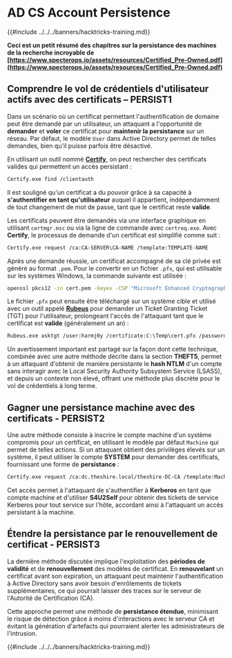 # AD CS Account Persistence

{{#include ../../../banners/hacktricks-training.md}}

**Ceci est un petit résumé des chapitres sur la persistance des machines de la recherche incroyable de [https://www.specterops.io/assets/resources/Certified_Pre-Owned.pdf](https://www.specterops.io/assets/resources/Certified_Pre-Owned.pdf)**

## **Comprendre le vol de crédentiels d'utilisateur actifs avec des certificats – PERSIST1**

Dans un scénario où un certificat permettant l'authentification de domaine peut être demandé par un utilisateur, un attaquant a l'opportunité de **demander** et **voler** ce certificat pour **maintenir la persistance** sur un réseau. Par défaut, le modèle `User` dans Active Directory permet de telles demandes, bien qu'il puisse parfois être désactivé.

En utilisant un outil nommé [**Certify**](https://github.com/GhostPack/Certify), on peut rechercher des certificats valides qui permettent un accès persistant :
```bash
Certify.exe find /clientauth
```
Il est souligné qu'un certificat a du pouvoir grâce à sa capacité à **s'authentifier en tant qu'utilisateur** auquel il appartient, indépendamment de tout changement de mot de passe, tant que le certificat reste **valide**.

Les certificats peuvent être demandés via une interface graphique en utilisant `certmgr.msc` ou via la ligne de commande avec `certreq.exe`. Avec **Certify**, le processus de demande d'un certificat est simplifié comme suit :
```bash
Certify.exe request /ca:CA-SERVER\CA-NAME /template:TEMPLATE-NAME
```
Après une demande réussie, un certificat accompagné de sa clé privée est généré au format `.pem`. Pour le convertir en un fichier `.pfx`, qui est utilisable sur les systèmes Windows, la commande suivante est utilisée :
```bash
openssl pkcs12 -in cert.pem -keyex -CSP "Microsoft Enhanced Cryptographic Provider v1.0" -export -out cert.pfx
```
Le fichier `.pfx` peut ensuite être téléchargé sur un système cible et utilisé avec un outil appelé [**Rubeus**](https://github.com/GhostPack/Rubeus) pour demander un Ticket Granting Ticket (TGT) pour l'utilisateur, prolongeant l'accès de l'attaquant tant que le certificat est **valide** (généralement un an) :
```bash
Rubeus.exe asktgt /user:harmj0y /certificate:C:\Temp\cert.pfx /password:CertPass!
```
Un avertissement important est partagé sur la façon dont cette technique, combinée avec une autre méthode décrite dans la section **THEFT5**, permet à un attaquant d'obtenir de manière persistante le **hash NTLM** d'un compte sans interagir avec le Local Security Authority Subsystem Service (LSASS), et depuis un contexte non élevé, offrant une méthode plus discrète pour le vol de crédentiels à long terme.

## **Gagner une persistance machine avec des certificats - PERSIST2**

Une autre méthode consiste à inscrire le compte machine d'un système compromis pour un certificat, en utilisant le modèle par défaut `Machine` qui permet de telles actions. Si un attaquant obtient des privilèges élevés sur un système, il peut utiliser le compte **SYSTEM** pour demander des certificats, fournissant une forme de **persistance** :
```bash
Certify.exe request /ca:dc.theshire.local/theshire-DC-CA /template:Machine /machine
```
Cet accès permet à l'attaquant de s'authentifier à **Kerberos** en tant que compte machine et d'utiliser **S4U2Self** pour obtenir des tickets de service Kerberos pour tout service sur l'hôte, accordant ainsi à l'attaquant un accès persistant à la machine.

## **Étendre la persistance par le renouvellement de certificat - PERSIST3**

La dernière méthode discutée implique l'exploitation des **périodes de validité** et de **renouvellement** des modèles de certificat. En **renouvelant** un certificat avant son expiration, un attaquant peut maintenir l'authentification à Active Directory sans avoir besoin d'enrôlements de tickets supplémentaires, ce qui pourrait laisser des traces sur le serveur de l'Autorité de Certification (CA).

Cette approche permet une méthode de **persistance étendue**, minimisant le risque de détection grâce à moins d'interactions avec le serveur CA et évitant la génération d'artefacts qui pourraient alerter les administrateurs de l'intrusion.

{{#include ../../../banners/hacktricks-training.md}}
